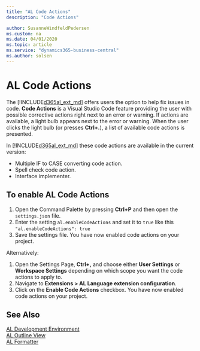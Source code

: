 ```yaml
---
title: "AL Code Actions"
description: "Code Actions"

author: SusanneWindfeldPedersen
ms.custom: na
ms.date: 04/01/2020
ms.topic: article
ms.service: "dynamics365-business-central"
ms.author: solsen
---
```


# AL Code Actions

The [!INCLUDE[d365al_ext_md](../includes/d365al_ext_md.md)] offers users the option to help fix issues in code. **Code Actions** is a Visual Studio Code feature providing the user with possible corrective actions right next to an error or warning. If actions are available, a light bulb appears next to the error or warning. When the user clicks the light bulb (or presses **Ctrl+.**), a list of available code actions is presented. 

In [!INCLUDE[d365al_ext_md](../includes/d365al_ext_md.md)] these code actions are available in the current version:

- Multiple IF to CASE converting code action.
- Spell check code action.  
- Interface implementer.

## To enable AL Code Actions

1. Open the Command Palette by pressing **Ctrl+P** and then open the `settings.json` file.
2. Enter the setting `al.enableCodeActions` and set it to `true` like this `"al.enableCodeActions": true`
3. Save the settings file. You have now enabled code actions on your project.

Alternatively:

1. Open the Settings Page, **Ctrl+,** and choose either **User Settings** or **Workspace Settings** depending on which scope you want the code actions to apply to.
2. Navigate to **Extensions > AL Language extension configuration**.
3. Click on the **Enable Code Actions** checkbox. You have now enabled code actions on your project.

## See Also
[AL Development Environment](devenv-reference-overview.md)  
[AL Outline View](devenv-al-outline-view.md)  
[AL Formatter](devenv-al-formatter.md)  

